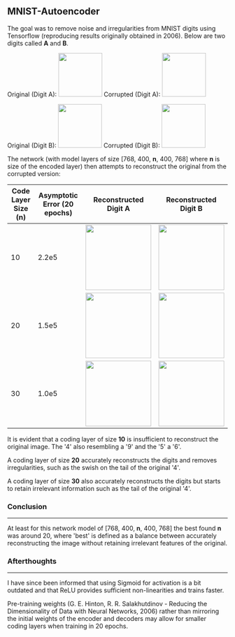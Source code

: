 **MNIST-Autoencoder**
---
The goal was to remove noise and irregularities from MNIST digits using Tensorflow (reproducing results originally obtained in 2006).
Below are two digits called <b>A</b> and <b>B</b>.

Original (Digit A): <img src="http://imgur.com/uqErPKC.png" height="100"> Corrupted (Digit A): <img src="http://imgur.com/6lbm2hv.png" height="100">

Original (Digit B): <img src="http://imgur.com/2roXuBv.png" height="100"> Corrupted (Digit B): <img src="http://imgur.com/WqXmKDS.png" height="100">

The network (with model layers of size [768, 400, <b>n</b>, 400, 768] where <b>n</b> is size of the encoded layer) then attempts to reconstruct the original from the corrupted version:

| Code Layer Size (n)  | Asymptotic Error (20 epochs)  |  Reconstructed Digit A | Reconstructed Digit B |
|---|---|---|---|
|  10 |  2.2e5 |   <img src="http://imgur.com/UVZHqpU.png" height="150">    | <img src="http://imgur.com/zwm7K3E.png" height="150">|
| 20  |  1.5e5 | <img src="http://imgur.com/AMvXzbH.png" height="150">    | <img src="http://imgur.com/67Tosuw.png" height="150">|
| 30  |  1.0e5 | <img src="http://imgur.com/S5qaKLx.png" height="150">    | <img src="http://imgur.com/DuwkQEf.png" height="150">|

It is evident that a coding layer of size <b>10</b> is insufficient to reconstruct the original image. The '4' also resembling a '9' and the '5' a '6'.

A coding layer of size <b>20</b> accurately reconstructs the digits and removes irregularities, such as the swish on the tail of the original '4'.

A coding layer of size <b>30</b> also accurately reconstructs the digits but starts to retain irrelevant information such as the tail of the original '4'.

### Conclusion
---
At least for this network model of [768, 400, <b>n</b>, 400, 768] the best found <b>n</b> was around 20, where 'best' is defined as a balance between accurately reconstructing the image without retaining irrelevant features of the original.

### Afterthoughts
---
I have since been informed that using Sigmoid for activation is a bit outdated and that ReLU provides sufficient non-linearities and trains faster.

Pre-training weights (G. E. Hinton, R. R. Salakhutdinov - Reducing the Dimensionality of Data with Neural Networks, 2006) rather than mirroring the initial weights of the encoder and decoders may allow for smaller coding layers when training in 20 epochs.
